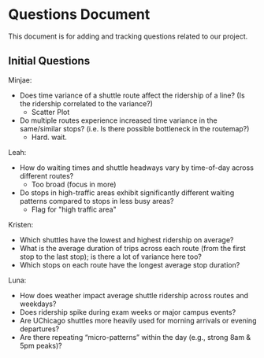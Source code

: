 # Questions Document

This document is for adding and tracking questions related to our project.

## Initial Questions

Minjae:
- Does time variance of a shuttle route affect the ridership of a line? (Is the ridership correlated to the variance?)
  - Scatter Plot
- Do multiple routes experience increased time variance in the same/similar stops? (i.e. Is there possible bottleneck in the routemap?)
  - Hard. wait.

Leah:
- How do waiting times and shuttle headways vary by time-of-day across different routes?
  - Too broad (focus in more)
- Do stops in high-traffic areas exhibit significantly different waiting patterns compared to stops in less busy areas?
  - Flag for "high traffic area"

Kristen: 
- Which shuttles have the lowest and highest ridership on average? 
- What is the average duration of trips across each route (from the first stop to the last stop); is there a lot of variance here too?
- Which stops on each route have the longest average stop duration?

Luna:
- How does weather impact average shuttle ridership across routes and weekdays?
- Does ridership spike during exam weeks or major campus events?
- Are UChicago shuttles more heavily used for morning arrivals or evening departures?
- Are there repeating “micro-patterns” within the day (e.g., strong 8am & 5pm peaks)?
